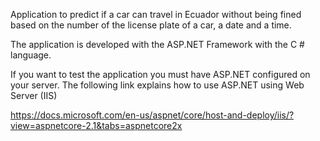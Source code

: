 Application to predict if a car can travel in Ecuador without being fined based on the number of the license plate of a car, a date and a time.

The application is developed with the ASP.NET Framework with the C # language.

If you want to test the application you must have ASP.NET configured on your server. The following link explains how to use ASP.NET using Web Server (IIS)

https://docs.microsoft.com/en-us/aspnet/core/host-and-deploy/iis/?view=aspnetcore-2.1&tabs=aspnetcore2x